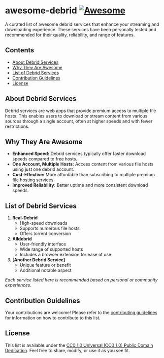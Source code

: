 # awesome-debrid [![Awesome](https://awesome.re/badge.svg)](https://awesome.re)

A curated list of awesome debrid services that enhance your streaming and downloading experience. These services have been personally tested and recommended for their quality, reliability, and range of features.

## Contents
- [About Debrid Services](#about-debrid-services)
- [Why They Are Awesome](#why-they-are-awesome)
- [List of Debrid Services](#list-of-debrid-services)
- [Contribution Guidelines](#contribution-guidelines)
- [License](#license)

## About Debrid Services
Debrid services are web apps that provide premium access to multiple file hosts. This enables users to download or stream content from various sources through a single account, often at higher speeds and with fewer restrictions.

## Why They Are Awesome
- **Enhanced Speed:** Debrid services typically offer faster download speeds compared to free hosts.
- **One Account, Multiple Hosts:** Access content from various file hosts using just one debrid account.
- **Cost-Effective:** More affordable than subscribing to multiple premium file hosting services.
- **Improved Reliability:** Better uptime and more consistent download speeds.

## List of Debrid Services
1. **Real-Debrid**
   - High-speed downloads
   - Supports numerous file hosts
   - Offers torrent conversion
2. **Alldebrid**
   - User-friendly interface
   - Wide range of supported hosts
   - Includes a browser extension for ease of use
3. **[Another Debrid Service]**
   - Unique feature or benefit
   - Additional notable aspect

*Each service listed here is recommended based on personal or community experiences.*

## Contribution Guidelines
Your contributions are welcome! Please refer to the [contributing guidelines](contributing.md) for information on how to contribute to this list.

## License
This list is available under the [CC0 1.0 Universal (CC0 1.0) Public Domain Dedication](https://creativecommons.org/publicdomain/zero/1.0/). Feel free to share, modify, or use it as you see fit.
